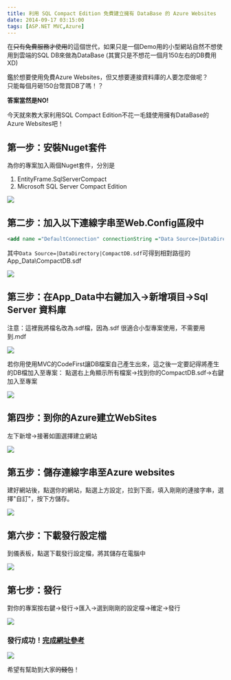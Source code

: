 ```yaml
---
title: 利用 SQL Compact Edition 免費建立擁有 DataBase 的 Azure Websites
date: 2014-09-17 03:15:00
tags: [ASP.NET MVC,Azure]
---
```


在<strike>只有免費服務才使用</strike>的這個世代，如果只是一個Demo用的小型網站自然不想使用到雲端的SQL DB來做為DataBase (其實只是不想花一個月150左右的DB費用XD)  

鑑於想要使用免費Azure Websites，但又想要連接資料庫的人要怎麼做呢？  
只能每個月砸150台幣買DB了嗎！？  

**答案當然是NO!**
  

今天就來教大家利用SQL Compact Edition不花一毛錢使用擁有DataBase的Azure Websites吧！

## 第一步：安裝Nuget套件

為你的專案加入兩個Nuget套件，分別是
  
1. EntityFrame.SqlServerCompact   
2. Microsoft SQL Server Compact Edition  
  
 [![](http://2.bp.blogspot.com/-cr8g6oMLi48/VBiC7cc6auI/AAAAAAAAJNU/3Tpl8VdYwzk/s1600/2014-09-17%2B02_15_56-Greenshot.jpg)](http://2.bp.blogspot.com/-cr8g6oMLi48/VBiC7cc6auI/AAAAAAAAJNU/3Tpl8VdYwzk/s1600/2014-09-17%2B02_15_56-Greenshot.jpg)

## 第二步：加入以下連線字串至Web.Config<connectionStrings></connectionStrings>區段中
```xml
<add name ="DefaultConnection" connectionString ="Data Source=|DataDirectory|CompactDB.sdf" providerName ="System.Data.SqlServerCe.4.0" />
```
其中`Data Source=|DataDirectory|CompactDB.sdf`可得到相對路徑的App_Data\CompactDB.sdf  

[![](http://1.bp.blogspot.com/-csbMF-FZkkY/VBiC7WrFk5I/AAAAAAAAJNM/N_krMRacyow/s1600/2014-09-17%2B02_23_09-Greenshot.jpg)](http://1.bp.blogspot.com/-csbMF-FZkkY/VBiC7WrFk5I/AAAAAAAAJNM/N_krMRacyow/s1600/2014-09-17%2B02_23_09-Greenshot.jpg)

## 第三步：在App_Data中右鍵加入→新增項目→Sql Server 資料庫  
注意：這裡我將檔名改為.sdf檔，因為.sdf 很適合小型專案使用，不需要用到.mdf  

[![](http://4.bp.blogspot.com/-PdLKruVk110/VBiC7TKW0TI/AAAAAAAAJNQ/Uy8oVtWTFKY/s1600/2014-09-17%2B02_25_11-Greenshot.jpg)](http://4.bp.blogspot.com/-PdLKruVk110/VBiC7TKW0TI/AAAAAAAAJNQ/Uy8oVtWTFKY/s1600/2014-09-17%2B02_25_11-Greenshot.jpg)

若你用使用MVC的CodeFirst讓DB檔案自己產生出來，這之後一定要記得將產生的DB檔加入至專案：
點選右上角顯示所有檔案→找到你的CompactDB.sdf→右鍵加入至專案 

[![](http://3.bp.blogspot.com/-VPUidFCACLo/VBiC8MrDexI/AAAAAAAAJNk/Mu8SOe6g4D0/s1600/2014-09-17%2B02_26_04-Greenshot.jpg)](http://3.bp.blogspot.com/-VPUidFCACLo/VBiC8MrDexI/AAAAAAAAJNk/Mu8SOe6g4D0/s1600/2014-09-17%2B02_26_04-Greenshot.jpg)

## 第四步：到你的Azure建立WebSites

左下新增→接著如圖選擇建立網站  

[![](http://1.bp.blogspot.com/-PCQxb6lyHZQ/VBiIyyO_qpI/AAAAAAAAJN4/cZZP-FtUahA/s1600/2014-09-17%2B02_51_13-Greenshot.jpg)](http://1.bp.blogspot.com/-PCQxb6lyHZQ/VBiIyyO_qpI/AAAAAAAAJN4/cZZP-FtUahA/s1600/2014-09-17%2B02_51_13-Greenshot.jpg)

## 第五步：儲存連線字串至Azure websites

建好網站後，點選你的網站，點選上方設定，拉到下面，填入剛剛的連接字串，選擇"自訂"，按下方儲存。  

[![](http://4.bp.blogspot.com/-4pcMGsaswSc/VBiIy7ttAUI/AAAAAAAAJN0/05jkhA66dPE/s1600/2014-09-17%2B02_53_53-Greenshot.jpg)](http://4.bp.blogspot.com/-4pcMGsaswSc/VBiIy7ttAUI/AAAAAAAAJN0/05jkhA66dPE/s1600/2014-09-17%2B02_53_53-Greenshot.jpg)

## 第六步：下載發行設定檔

到儀表板，點選下載發行設定檔，將其儲存在電腦中

[![](http://3.bp.blogspot.com/-8IdBGmmLFck/VBiIy9wsA-I/AAAAAAAAJN8/zsJHWX112LI/s1600/2014-09-17%2B02_55_48-Greenshot.jpg)](http://3.bp.blogspot.com/-8IdBGmmLFck/VBiIy9wsA-I/AAAAAAAAJN8/zsJHWX112LI/s1600/2014-09-17%2B02_55_48-Greenshot.jpg)

## 第七步：發行

對你的專案按右鍵→發行→匯入→選到剛剛的設定檔→確定→發行

[![](http://2.bp.blogspot.com/-eZbZi08Ibv8/VBiIz6WwzxI/AAAAAAAAJOM/H-cYk1uFFlE/s1600/2014-09-17%2B02_57_08-Greenshot.jpg)](http://2.bp.blogspot.com/-eZbZi08Ibv8/VBiIz6WwzxI/AAAAAAAAJOM/H-cYk1uFFlE/s1600/2014-09-17%2B02_57_08-Greenshot.jpg)

### 發行成功！[完成網址參考](http://websitewithdbforfree.azurewebsites.net/)

[![](http://4.bp.blogspot.com/-PRmNlwla-UA/VBiLkiYWj8I/AAAAAAAAJOY/ROfIeHFUTww/s1600/2014-09-17%2B03_10_20-Greenshot.jpg)](http://4.bp.blogspot.com/-PRmNlwla-UA/VBiLkiYWj8I/AAAAAAAAJOY/ROfIeHFUTww/s1600/2014-09-17%2B03_10_20-Greenshot.jpg)

希望有幫助到大家<strike>的錢包</strike>！